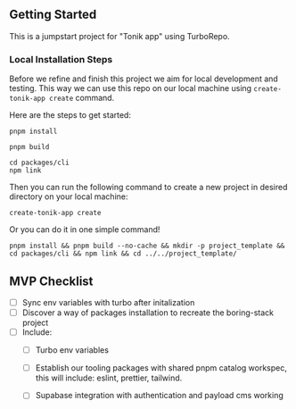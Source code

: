 ## Getting Started

This is a jumpstart project for "Tonik app" using TurboRepo.

### Local Installation Steps

Before we refine and finish this project we aim for local development and testing.
This way we can use this repo on our local machine using `create-tonik-app create` command.

Here are the steps to get started:

```
pnpm install
```

```
pnpm build
```

```
cd packages/cli
npm link
```

Then you can run the following command to create a new project in desired directory on your local machine:

```
create-tonik-app create
```

Or you can do it in one simple command!

```
pnpm install && pnpm build --no-cache && mkdir -p project_template && cd packages/cli && npm link && cd ../../project_template/
```

## MVP Checklist

- [ ] Sync env variables with turbo after initalization
- [ ] Discover a way of packages installation to recreate the boring-stack project
- [ ] Include:
    - [ ] Turbo env variables
    - [ ] Establish our tooling packages with shared pnpm catalog workspec, this will include: 
          eslint, prettier, tailwind.
    - [ ] Supabase integration with authentication and payload cms working

